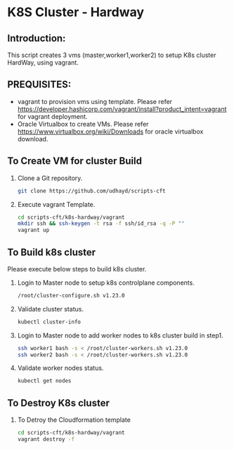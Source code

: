 # K8S Cluster - Hardway

## Introduction:
This script creates 3 vms (master,worker1,worker2) to setup K8s cluster HardWay, using vagrant.

## PREQUISITES: 
- vagrant to provision vms using template. Please refer https://developer.hashicorp.com/vagrant/install?product_intent=vagrant for vagrant deployment.
- Oracle Virtualbox to create VMs. Please refer https://www.virtualbox.org/wiki/Downloads for oracle virtualbox download.

## To Create VM for cluster Build
1. Clone a Git repository.
   ```sh
   git clone https://github.com/udhayd/scripts-cft
   ```
2. Execute vagrant Template.
   ```sh
   cd scripts-cft/k8s-hardway/vagrant
   mkdir ssh && ssh-keygen -t rsa -f ssh/id_rsa -q -P ""
   vagrant up 
   ```

## To Build k8s cluster
Please execute below steps to build k8s cluster. 

1. Login to Master node to setup k8s controlplane components.
   ```sh
   /root/cluster-configure.sh v1.23.0
   ```
2. Validate cluster status.
   ```sh
   kubectl cluster-info
   ```
3. Login to Master node to add worker nodes to k8s cluster build in step1.
   ```sh
   ssh worker1 bash -s < /root/cluster-workers.sh v1.23.0 
   ssh worker2 bash -s < /root/cluster-workers.sh v1.23.0 
   ```
4. Validate worker nodes status.
   ```sh
   kubectl get nodes
   ```

## To Destroy K8s cluster

1. To Detroy the Cloudformation template
   ```sh
   cd scripts-cft/k8s-hardway/vagrant
   vagrant destroy -f
   ```
